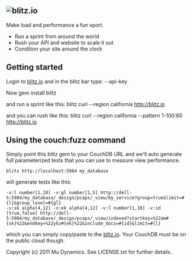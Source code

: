 ## ![blitz.io](http://blitz.io/images/logo2.png)

Make load and performance a fun sport.

* Run a sprint from around the world
* Rush your API and website to scale it out
* Condition your site around the clock

## Getting started
Login to [blitz.io](http://blitz.io) and in the blitz bar type:
    --api-key

Now
    gem install blitz
    
and run a sprint like this:
    blitz curl --region california http://blitz.io
    
and you can rush like this:
    blitz curl --region california --pattern 1-100:60 http://blitz.io
    
## Using the couch:fuzz command
Simply point this blitz gem to your CouchDB URL and we'll auto generate
full parameterized tests that you can use to measure view performance.

    blitz http://localhost:5984 my_database
    
will generate tests like this:

    -v:l number[1,10] -v:gl number[1,5] http://dell-5:5984/my_database/_design/pcaps/_view/by_service?group=true&limit=#{l}&group_level=#{gl}
    -v:sk alpha[4,12] -v:ek alpha[4,12] -v:l number[1,10] -v:id [true,false] http://dell-5:5984/my_database/_design/pcaps/_view/indexed?startkey=%22am#{sk}%22&endkey=%22ykz#{ek}%22&include_docs=#{id}&limit=#{l}
    
which you can simply copy/paste to the [blitz.io](http://blitz.io). Your
CouchDB must be on the public cloud though.

Copyright (c) 2011 Mu Dynamics. See LICENSE.txt for further details.
